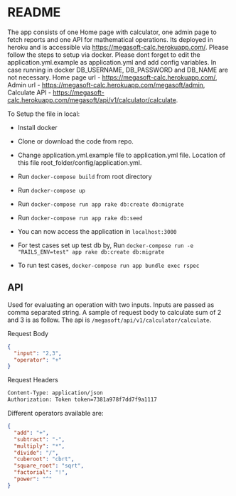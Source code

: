 # README

The app consists of one Home page with calculator, one admin page to fetch reports and one API for mathematical operations. Its deployed in heroku and is accessible via https://megasoft-calc.herokuapp.com/. Please follow the steps to setup via docker. Please dont forget to edit the application.yml.example as application.yml and add config variables. In case running in docker DB_USERNAME, DB_PASSWORD and DB_NAME are not necessary. Home page url - https://megasoft-calc.herokuapp.com/, Admin url - https://megasoft-calc.herokuapp.com/megasoft/admin, Calculate API - https://megasoft-calc.herokuapp.com/megasoft/api/v1/calculator/calculate.

To Setup the file in local:

* Install docker

* Clone or download the code from repo.

* Change application.yml.example file to application.yml file. Location of this file root_folder/config/application.yml.

* Run `docker-compose build` from root directory

* Run `docker-compose up`

* Run `docker-compose run app rake db:create db:migrate`

* Run `docker-compose run app rake db:seed`

* You can now access the application in `localhost:3000`

* For test cases set up test db by, Run `docker-compose run -e "RAILS_ENV=test" app rake db:create db:migrate`

* To run test cases, `docker-compose run app bundle exec rspec`

## API
Used for evaluating an operation with two inputs. Inputs are passed as comma separated string. A sample of request body to calculate sum of 2 and 3 is as follow. The api is `/megasoft/api/v1/calculator/calculate`. 

Request Body

```json
{
  "input": "2,3",
  "operator": "+"
}
```
Request Headers

```sh
Content-Type: application/json
Authorization: Token token=7381a978f7dd7f9a1117
```

Different operators available are:

```json
{
  "add": "+",
  "subtract": "-",
  "multiply": "*",
  "divide": "/",
  "cuberoot": "cbrt",
  "square_root": "sqrt",
  "factorial": "!",
  "power": "^"
}
```
